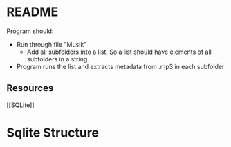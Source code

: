 # README
Program should:
+ Run through file "Musik"
	+ Add all subfolders into a list. 
		So a list should have elements of all subfolders in a string.
+ Program runs the list and extracts metadata from .mp3 in each subfolder

## Resources
[[SQLite]] 
# Sqlite Structure